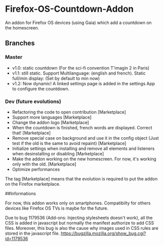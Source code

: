 # Firefox-OS-Countdown-Addon
An addon for Firefox OS devices (using Gaia) which add a countdown on the homescreen.

## Branches

### Master
- v1.0: static countdown (For the sci-fi convention T'imagin 2 in Paris)
- v1.1: still static. Support Multilanguage: (english and french). Static full/min display: (Set by default to min now)
- v1.2: Now dynamic! A linked settings page is added in the settings App to configure the countdown.

### Dev (future evolutions)
- Refactoring the code to open contribution [Marketplace]
- Support more languages [Marketplace]
- Change the addon logo [Marketplace]
- When the countdown is finished, french words are displayed. Correct that! [Marketplace]
- Remove special case on background and use it in the config object (Just test if the old is the same to avoid repaint) [Marketplace]
- Initialize settings when installing and remove all elements and listeners when desinstalling or disabling  [Marketplace]
- Make the addon working on the new homescreen. For now, it's working only with the old. [Marketplace]
- Optimize performances

The tag [Marketplace] means that the evolution is required to put the addon on the Firefox marketplace.

##Informations

For now, this addon works only on smartphones. Compatibilty for others devices like Firefox OS TVs is maybe for the future.

Due to bug 1179536 (Add-ons: Injecting stylesheets doesn't work), all the CSS is added in javascript but normally the manifest authorize to add CSS files. Moreover, this bug is also the cause why images used in CSS rules are stored in the javascript file.
https://bugzilla.mozilla.org/show_bug.cgi?id=1179536

